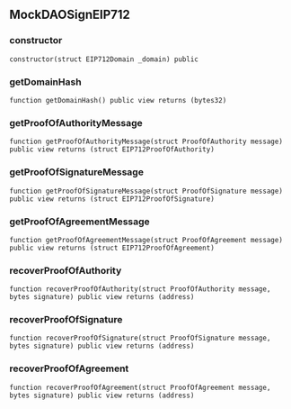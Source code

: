 ## MockDAOSignEIP712

### constructor

```solidity
constructor(struct EIP712Domain _domain) public
```

### getDomainHash

```solidity
function getDomainHash() public view returns (bytes32)
```

### getProofOfAuthorityMessage

```solidity
function getProofOfAuthorityMessage(struct ProofOfAuthority message) public view returns (struct EIP712ProofOfAuthority)
```

### getProofOfSignatureMessage

```solidity
function getProofOfSignatureMessage(struct ProofOfSignature message) public view returns (struct EIP712ProofOfSignature)
```

### getProofOfAgreementMessage

```solidity
function getProofOfAgreementMessage(struct ProofOfAgreement message) public view returns (struct EIP712ProofOfAgreement)
```

### recoverProofOfAuthority

```solidity
function recoverProofOfAuthority(struct ProofOfAuthority message, bytes signature) public view returns (address)
```

### recoverProofOfSignature

```solidity
function recoverProofOfSignature(struct ProofOfSignature message, bytes signature) public view returns (address)
```

### recoverProofOfAgreement

```solidity
function recoverProofOfAgreement(struct ProofOfAgreement message, bytes signature) public view returns (address)
```

